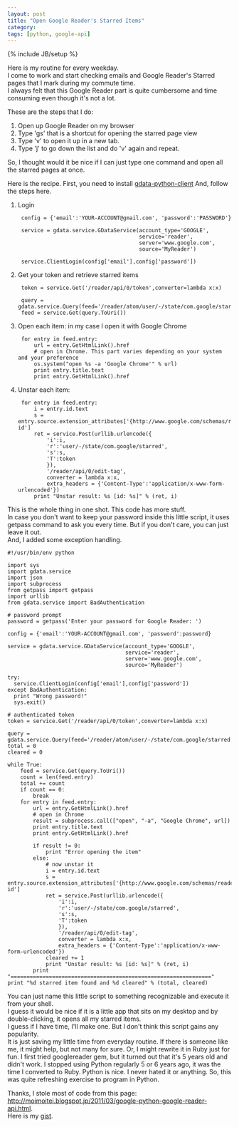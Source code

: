 ```yaml
---
layout: post
title: "Open Google Reader's Starred Items"
category: 
tags: [python, google-api]
---
```

{% include JB/setup %}

Here is my routine for every weekday.  
I come to work and start checking emails and Google Reader's Starred pages that I mark during my commute time.  
I always felt that this Google Reader part is quite cumbersome and time consuming even though it's not a lot.

These are the steps that I do:
1. Open up Google Reader on my browser
2. Type 'gs' that is a shortcut for opening the starred page view
3. Type 'v' to open it up in a new tab.
4. Type 'j' to go down the list and do 'v' again and repeat.

So, I thought would it be nice if I can just type one command and open all the starred pages at once.

Here is the recipe.
First, you need to install [gdata-python-client](http://code.google.com/p/gdata-python-client/)
And, follow the steps here.

1. Login

        config = {'email':'YOUR-ACCOUNT@gmail.com', 'password':'PASSWORD'}

        service = gdata.service.GDataService(account_type='GOOGLE',
                                             service='reader',
                                             server='www.google.com',
                                             source='MyReader')

        service.ClientLogin(config['email'],config['password'])

2. Get your token and retrieve starred items

        token = service.Get('/reader/api/0/token',converter=lambda x:x)

        query = gdata.service.Query(feed='/reader/atom/user/-/state/com.google/starred')
        feed = service.Get(query.ToUri())

3. Open each item: in my case I open it with Google Chrome

        for entry in feed.entry:
            url = entry.GetHtmlLink().href
            # open in Chrome. This part varies depending on your system and your preference
            os.system("open %s -a 'Google Chrome'" % url)
            print entry.title.text
            print entry.GetHtmlLink().href

4. Unstar each item:

        for entry in feed.entry:
            i = entry.id.text
            s = entry.source.extension_attributes['{http://www.google.com/schemas/reader/atom/}stream-id']
            ret = service.Post(urllib.urlencode({
                'i':i,
                'r':'user/-/state/com.google/starred',
                's':s,
                'T':token
                }),
                '/reader/api/0/edit-tag',
                converter = lambda x:x,
                extra_headers = {'Content-Type':'application/x-www-form-urlencoded'})
            print "Unstar result: %s [id: %s]" % (ret, i)

This is the whole thing in one shot. This code has more stuff.  
In case you don't want to keep your password inside this little script, it uses getpass command to ask you every time. But if you don't care, you can just leave it out.  
And, I added some exception handling.

    #!/usr/bin/env python

    import sys
    import gdata.service
    import json
    import subprocess
    from getpass import getpass
    import urllib
    from gdata.service import BadAuthentication

    # password prompt
    password = getpass('Enter your password for Google Reader: ')

    config = {'email':'YOUR-ACCOUNT@gmail.com', 'password':password}

    service = gdata.service.GDataService(account_type='GOOGLE',
                                         service='reader',
                                         server='www.google.com',
                                         source='MyReader')

    try:
      service.ClientLogin(config['email'],config['password'])
    except BadAuthentication:
      print "Wrong password!"
      sys.exit()

    # authenticated token
    token = service.Get('/reader/api/0/token',converter=lambda x:x)

    query = gdata.service.Query(feed='/reader/atom/user/-/state/com.google/starred')
    total = 0
    cleared = 0

    while True:
        feed = service.Get(query.ToUri())
        count = len(feed.entry)
        total += count
        if count == 0:
            break
        for entry in feed.entry:
            url = entry.GetHtmlLink().href
            # open in Chrome
            result = subprocess.call(["open", "-a", "Google Chrome", url])
            print entry.title.text
            print entry.GetHtmlLink().href

            if result != 0:
                print "Error opening the item"
            else:
                # now unstar it
                i = entry.id.text
                s = entry.source.extension_attributes['{http://www.google.com/schemas/reader/atom/}stream-id']
                ret = service.Post(urllib.urlencode({
                    'i':i,
                    'r':'user/-/state/com.google/starred',
                    's':s,
                    'T':token
                    }),
                    '/reader/api/0/edit-tag',
                    converter = lambda x:x,
                    extra_headers = {'Content-Type':'application/x-www-form-urlencoded'})
                cleared += 1
                print "Unstar result: %s [id: %s]" % (ret, i)
            print "==============================================================="
    print "%d starred item found and %d cleared" % (total, cleared)

You can just name this little script to something recognizable and execute it from your shell.  
I guess it would be nice if it is a little app that sits on my desktop and by double-clicking, it opens all my starred items.  
I guess if I have time, I'll make one. But I don't think this script gains any popularity.  
It is just saving my little time from everyday routine. If there is someone like me, it might help, but not many for sure.
Or, I might rewrite it in Ruby just for fun. I first tried googlereader gem, but it turned out that it's 5 years old and didn't work. I stopped using Python regularly 5 or 6 years ago, it was the time I converted to Ruby. Python is nice. I never hated it or anything. So, this was quite refreshing exercise to program in Python.

Thanks, I stole most of code from this page:  
<http://moimoitei.blogspot.jp/2011/03/google-python-google-reader-api.html>.  
Here is my [gist](https://gist.github.com/2509075).

